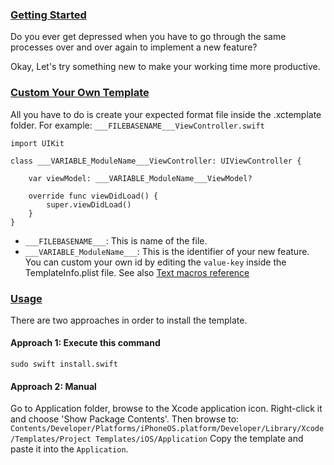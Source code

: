 ### [Getting Started](#getting-started)
Do you ever get depressed when you have to go through the same processes over and over again to implement a new feature?

Okay, Let's try something new to make your working time more productive.

### [Custom Your Own Template](#custom-your-own-template)
All you have to do is create your expected format file inside the .xctemplate folder. For example:
`___FILEBASENAME___ViewController.swift`
````
import UIKit

class ___VARIABLE_ModuleName___ViewController: UIViewController {

    var viewModel: ___VARIABLE_ModuleName___ViewModel?

    override func viewDidLoad() {
        super.viewDidLoad()
    }
}
````
* `___FILEBASENAME___`: This is name of the file.
* `___VARIABLE_ModuleName___`: This is the identifier of your new feature. You can custom your own id by editing the `value-key` inside the TemplateInfo.plist file. 
See also
[Text macros reference](https://help.apple.com/xcode/mac/9.0/index.html?localePath=en.lproj#/dev7fe737ce0)

### [Usage](#usage)

There are two approaches in order to install the template.

#### Approach 1: Execute this command
``sudo swift install.swift``

#### Approach 2: Manual
Go to Application folder, browse to the Xcode application icon. Right-click it and choose 'Show Package Contents'. Then browse to:
``Contents/Developer/Platforms/iPhoneOS.platform/Developer/Library/Xcode/Templates/Project Templates/iOS/Application``
Copy the template and paste it into the `Application`.